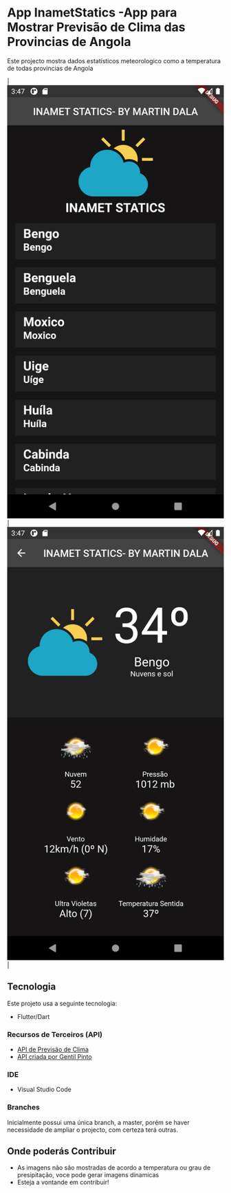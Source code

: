# App InametStatics -App para Mostrar Previsão de Clima das Provincias de Angola
Este projecto mostra dados estatísticos meteorologico como a temperatura de todas provincias de Angola

|![Imagem 1](https://github.com/MartinDala/InametStatics/blob/main/Screenshot_1602431223.png)|
![Imagem 2](https://github.com/MartinDala/InametStatics/blob/main/Screenshot_1602431265.png)|

## Tecnologia
Este projeto usa a seguinte tecnologia:
* Flutter/Dart


### Recursos de Terceiros (API)

- [API de Previsão de Clima](https://angoprovsapi.herokuapp.com/api/v1/previsao/hu%C3%ADla)
- [API criada por Gentil Pinto](https://github.com/GentilPinto/provincias_de_angola_api)

### IDE
* Visual Studio Code

### Branches
Inicialmente possui uma única branch, a master, porém se haver necessidade de ampliar o projecto, com certeza terá outras. 

## Onde poderás Contribuir
* As imagens não são mostradas de acordo a temperatura ou grau de presipitação, voce pode gerar imagens dinamicas 
* Esteja a vontande em contribuir!
